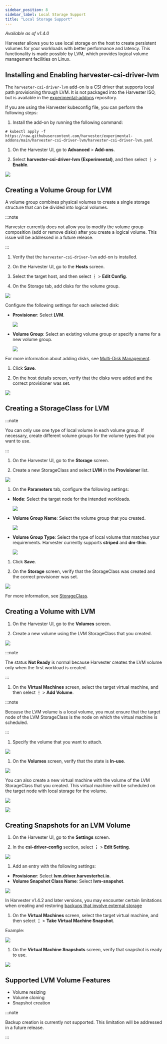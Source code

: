 ```yaml
---
sidebar_position: 8
sidebar_label: Local Storage Support
title: "Local Storage Support"
---
```


<head>
  <link rel="canonical" href="https://docs.harvesterhci.io/v1.4/advanced/addons/lvm-local-storage"/>
</head>

_Available as of v1.4.0_

Harvester allows you to use local storage on the host to create persistent volumes for your workloads with better performance and latency. This functionality is made possible by LVM, which provides logical volume management facilities on Linux.

## Installing and Enabling harvester-csi-driver-lvm

The `harvester-csi-driver-lvm` add-on is a CSI driver that supports local path provisioning through LVM. It is not packaged into the Harvester ISO, but is available in the [experimental-addons](https://github.com/harvester/experimental-addons) repository.

If you are using the Harvester kubeconfig file, you can perform the following steps:

1. Install the add-on by running the following command:

```
# kubectl apply -f https://raw.githubusercontent.com/harvester/experimental-addons/main/harvester-csi-driver-lvm/harvester-csi-driver-lvm.yaml
```

1. On the Harvester UI, go to **Advanced** > **Add-ons**.

1. Select **harvester-csi-driver-lvm (Experimental)**, and then select **⋮** > **Enable**.

  ![](/img/v1.4/csi-driver-lvm/enable-lvm-addon.png)

## Creating a Volume Group for LVM

A volume group combines physical volumes to create a single storage structure that can be divided into logical volumes.

:::note

Harvester currently does not allow you to modify the volume group composition (add or remove disks) after you create a logical volume. This issue will be addressed in a future release.

:::

1. Verify that the `harvester-csi-driver-lvm` add-on is installed.

1. On the Harvester UI, go to the **Hosts** screen.

1. Select the target host, and then select **⋮** > **Edit Config**.

1. On the Storage tab, add disks for the volume group.

  ![](/img/v1.4/csi-driver-lvm/add-disk-to-vg-01.png)

  Configure the following settings for each selected disk:

  - **Provisioner**: Select **LVM**.

    ![](/img/v1.4/csi-driver-lvm/add-disk-to-vg-02.png)

  - **Volume Group**: Select an existing volume group or specify a name for a new volume group.

    ![](/img/v1.4/csi-driver-lvm/add-disk-to-vg-03.png)

  For more information about adding disks, see [Multi-Disk Management](../../host/#multi-disk-management).

1. Click **Save**.

1. On the host details screen, verify that the disks were added and the correct provisioner was set.

  ![](/img/v1.4/csi-driver-lvm/add-disk-to-vg-04.png)

## Creating a StorageClass for LVM

:::note

You can only use one type of local volume in each volume group. If necessary, create different volume groups for the volume types that you want to use.

:::

1. On the Harvester UI, go to the **Storage** screen.

1. Create a new StorageClass and select **LVM** in the **Provisioner** list.

  ![](/img/v1.4/csi-driver-lvm/create-lvm-sc-01.png)

1. On the **Parameters** tab, configure the following settings:

  - **Node**: Select the target node for the intended workloads. 
  
    ![](/img/v1.4/csi-driver-lvm/create-lvm-sc-02.png)

  - **Volume Group Name**: Select the volume group that you created.

    ![](/img/v1.4/csi-driver-lvm/create-lvm-sc-03.png)

  - **Volume Group Type**: Select the type of local volume that matches your requirements. Harvester currently supports **striped** and **dm-thin**.

    ![](/img/v1.4/csi-driver-lvm/create-lvm-sc-04.png)

1. Click **Save**.

1. On the **Storage** screen, verify that the StorageClass was created and the correct provisioner was set.

  ![](/img/v1.4/csi-driver-lvm/create-lvm-sc-05.png)

For more information, see [StorageClass](../storageclass.md).

## Creating a Volume with LVM

1. On the Harvester UI, go to the **Volumes** screen.

1. Create a new volume using the LVM StorageClass that you created.

  ![](/img/v1.4/csi-driver-lvm/create-lvm-volume-01.png)

  :::note

  The status **Not Ready** is normal because Harvester creates the LVM volume only when the first workload is created.

  :::

1. On the **Virtual Machines** screen, select the target virtual machine, and then select **⋮** > **Add Volume**.

  :::note

  Because the LVM volume is a local volume, you must ensure that the target node of the LVM StorageClass is the node on which the virtual machine is scheduled.

  :::

1. Specify the volume that you want to attach.

  ![](/img/v1.4/csi-driver-lvm/attach-lvm-volume-01.png)

1. On the **Volumes** screen, verify that the state is **In-use**.

  ![](/img/v1.4/csi-driver-lvm/attach-lvm-volume-02.png)

You can also create a new virtual machine with the volume of the LVM StorageClass that you created. This virtual machine will be scheduled on the target node with local storage for the volume.

![](/img/v1.4/csi-driver-lvm/create-vm-with-lvm-volume-01.png)

![](/img/v1.4/csi-driver-lvm/create-vm-with-lvm-volume-02.png)

## Creating Snapshots for an LVM Volume

1. On the Harvester UI, go to the **Settings** screen.

1. In the **csi-driver-config** section, select **⋮** > **Edit Setting**.

  ![](/img/v1.4/csi-driver-lvm/update-csi-driver-config-01.png)

1. Add an entry with the following settings:

  - **Provisioner**: Select **lvm.driver.harvesterhci.io**.
  - **Volume Snapshot Class Name**: Select **lvm-snapshot**.

  ![](/img/v1.2/advanced/csi-driver-config-external.png)

In Harvester v1.4.2 and later versions, you may encounter certain limitations when creating and restoring [backups that involve external storage](../../version-v1.4/advanced/csidriver.md#vm-backup-compatibility)

1. On the **Virtual Machines** screen, select the target virtual machine, and then select **⋮** > **Take Virtual Machine Snapshot**.

  Example:

  ![](/img/v1.4/csi-driver-lvm/vm-take-snapshot-with-lvm-01.png)

1. On the **Virtual Machine Snapshots** screen, verify that snapshot is ready to use.

  ![](/img/v1.4/csi-driver-lvm/vm-take-snapshot-with-lvm-02.png)

## Supported LVM Volume Features

- Volume resizing
- Volume cloning
- Snapshot creation

:::note

Backup creation is currently not supported. This limitation will be addressed in a future release.

:::